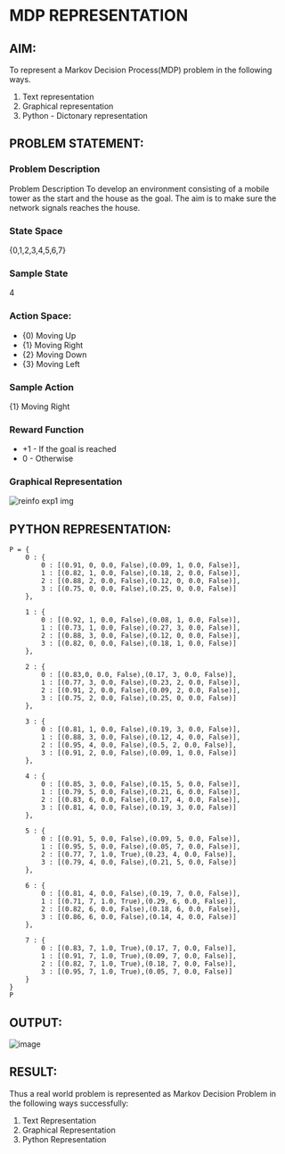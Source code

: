 # MDP REPRESENTATION

## AIM:
To represent a Markov Decision Process(MDP) problem in the following ways.
   1. Text representation
   2. Graphical representation
   3. Python - Dictonary representation

## PROBLEM STATEMENT:

### Problem Description
Problem Description
To develop an environment consisting of a mobile tower as the start and the house as the goal. The aim is to make sure the network signals reaches the house.

### State Space
{0,1,2,3,4,5,6,7}

### Sample State
4

### Action Space:
* {0) Moving Up
* {1} Moving Right
* {2} Moving Down
* {3} Moving Left

### Sample Action
{1} Moving Right

### Reward Function

* +1 - If the goal is reached
* 0 - Otherwise

### Graphical Representation

![reinfo exp1 img](https://github.com/Lakshmipriya-P-AI/mdp-representation/assets/93427923/28f63886-7129-42dd-9e6f-3e6f4a16b1b4)


## PYTHON REPRESENTATION:
```
P = {
    0 : {
        0 : [(0.91, 0, 0.0, False),(0.09, 1, 0.0, False)],
        1 : [(0.82, 1, 0.0, False),(0.18, 2, 0.0, False)],
        2 : [(0.88, 2, 0.0, False),(0.12, 0, 0.0, False)],
        3 : [(0.75, 0, 0.0, False),(0.25, 0, 0.0, False)]
    },

    1 : {
        0 : [(0.92, 1, 0.0, False),(0.08, 1, 0.0, False)],
        1 : [(0.73, 1, 0.0, False),(0.27, 3, 0.0, False)],
        2 : [(0.88, 3, 0.0, False),(0.12, 0, 0.0, False)],
        3 : [(0.82, 0, 0.0, False),(0.18, 1, 0.0, False)]
    },

    2 : {
        0 : [(0.83,0, 0.0, False),(0.17, 3, 0.0, False)],
        1 : [(0.77, 3, 0.0, False),(0.23, 2, 0.0, False)],
        2 : [(0.91, 2, 0.0, False),(0.09, 2, 0.0, False)],
        3 : [(0.75, 2, 0.0, False),(0.25, 0, 0.0, False)]
    },

    3 : {
        0 : [(0.81, 1, 0.0, False),(0.19, 3, 0.0, False)],
        1 : [(0.88, 3, 0.0, False),(0.12, 4, 0.0, False)],
        2 : [(0.95, 4, 0.0, False),(0.5, 2, 0.0, False)],
        3 : [(0.91, 2, 0.0, False),(0.09, 1, 0.0, False)]
    },

    4 : {
        0 : [(0.85, 3, 0.0, False),(0.15, 5, 0.0, False)],
        1 : [(0.79, 5, 0.0, False),(0.21, 6, 0.0, False)],
        2 : [(0.83, 6, 0.0, False),(0.17, 4, 0.0, False)],
        3 : [(0.81, 4, 0.0, False),(0.19, 3, 0.0, False)]
    },

    5 : {
        0 : [(0.91, 5, 0.0, False),(0.09, 5, 0.0, False)],
        1 : [(0.95, 5, 0.0, False),(0.05, 7, 0.0, False)],
        2 : [(0.77, 7, 1.0, True),(0.23, 4, 0.0, False)],
        3 : [(0.79, 4, 0.0, False),(0.21, 5, 0.0, False)]
    },

    6 : {
        0 : [(0.81, 4, 0.0, False),(0.19, 7, 0.0, False)],
        1 : [(0.71, 7, 1.0, True),(0.29, 6, 0.0, False)],
        2 : [(0.82, 6, 0.0, False),(0.18, 6, 0.0, False)],
        3 : [(0.86, 6, 0.0, False),(0.14, 4, 0.0, False)]
    },

    7 : {
        0 : [(0.83, 7, 1.0, True),(0.17, 7, 0.0, False)],
        1 : [(0.91, 7, 1.0, True),(0.09, 7, 0.0, False)],
        2 : [(0.82, 7, 1.0, True),(0.18, 7, 0.0, False)],
        3 : [(0.95, 7, 1.0, True),(0.05, 7, 0.0, False)]
    }
}
P
```

## OUTPUT:

![image](https://github.com/Lakshmipriya-P-AI/mdp-representation/assets/93427923/38bcf65a-c4bc-498e-b8a0-6184dd28fd31)


## RESULT:
Thus a real world problem is represented as Markov Decision Problem in the following ways successfully:

  1. Text Representation
  2. Graphical Representation
  3. Python Representation

